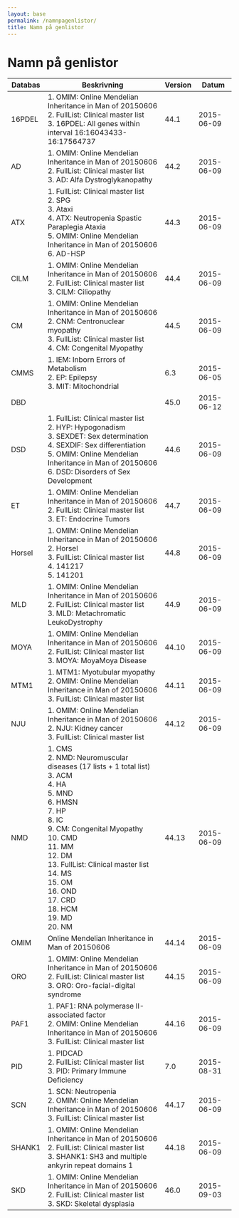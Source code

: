 ```yaml
---
layout: base
permalink: /namnpagenlistor/
title: Namn på genlistor
---
```


# Namn på genlistor

|Databas|Beskrivning|Version|Datum|
|---|---|---|---|
|16PDEL|1. OMIM: Online Mendelian Inheritance in Man of 20150606<br />2. FullList: Clinical master list<br />3. 16PDEL: All genes within interval 16:16043433-16:17564737<br />|44.1|2015-06-09|
|AD|1. OMIM: Online Mendelian Inheritance in Man of 20150606<br />2. FullList: Clinical master list<br />3. AD: Alfa Dystroglykanopathy<br />|44.2|2015-06-09|
|ATX|1. FullList: Clinical master list<br />2. SPG<br />3. Ataxi<br />4. ATX: Neutropenia Spastic Paraplegia Ataxia<br />5. OMIM: Online Mendelian Inheritance in Man of 20150606<br />6. AD-HSP<br />|44.3|2015-06-09|
|CILM|1. OMIM: Online Mendelian Inheritance in Man of 20150606<br />2. FullList: Clinical master list<br />3. CILM: Ciliopathy<br />|44.4|2015-06-09|
|CM|1. OMIM: Online Mendelian Inheritance in Man of 20150606<br />2. CNM: Centronuclear myopathy<br />3. FullList: Clinical master list<br />4. CM: Congenital Myopathy<br />|44.5|2015-06-09|
|CMMS|1. IEM: Inborn Errors of Metabolism<br />2. EP: Epilepsy<br />3. MIT: Mitochondrial<br />|6.3|2015-06-05|
|DBD||45.0|2015-06-12|
|DSD|1. FullList: Clinical master list<br />2. HYP: Hypogonadism<br />3. SEXDET: Sex determination<br />4. SEXDIF: Sex differentiation<br />5. OMIM: Online Mendelian Inheritance in Man of 20150606<br />6. DSD: Disorders of Sex Development<br />|44.6|2015-06-09|
|ET|1. OMIM: Online Mendelian Inheritance in Man of 20150606<br />2. FullList: Clinical master list<br />3. ET: Endocrine Tumors<br />|44.7|2015-06-09|
|Horsel|1. OMIM: Online Mendelian Inheritance in Man of 20150606<br />2. Horsel<br />3. FullList: Clinical master list<br />4. 141217<br />5. 141201<br />|44.8|2015-06-09|
|MLD|1. OMIM: Online Mendelian Inheritance in Man of 20150606<br />2. FullList: Clinical master list<br />3. MLD: Metachromatic LeukoDystrophy<br />|44.9|2015-06-09|
|MOYA|1. OMIM: Online Mendelian Inheritance in Man of 20150606<br />2. FullList: Clinical master list<br />3. MOYA: MoyaMoya Disease<br />|44.10|2015-06-09|
|MTM1|1. MTM1: Myotubular myopathy<br />2. OMIM: Online Mendelian Inheritance in Man of 20150606<br />3. FullList: Clinical master list<br />|44.11|2015-06-09|
|NJU|1. OMIM: Online Mendelian Inheritance in Man of 20150606<br />2. NJU: Kidney cancer<br />3. FullList: Clinical master list<br />|44.12|2015-06-09|
|NMD|1. CMS<br />2. NMD: Neuromuscular diseases (17 lists + 1 total list)<br />3. ACM<br />4. HA<br />5. MND<br />6. HMSN<br />7. HP<br />8. IC<br />9. CM: Congenital Myopathy<br />10. CMD<br />11. MM<br />12. DM<br />13. FullList: Clinical master list<br />14. MS<br />15. OM<br />16. OND<br />17. CRD<br />18. HCM<br />19. MD<br />20. NM<br />|44.13|2015-06-09|
|OMIM|Online Mendelian Inheritance in Man of 20150606|44.14|2015-06-09|
|ORO|1. OMIM: Online Mendelian Inheritance in Man of 20150606<br />2. FullList: Clinical master list<br />3. ORO: Oro-facial-digital syndrome<br />|44.15|2015-06-09|
|PAF1|1. PAF1: RNA polymerase II-associated factor<br />2. OMIM: Online Mendelian Inheritance in Man of 20150606<br />3. FullList: Clinical master list<br />|44.16|2015-06-09|
|PID|1. PIDCAD<br />2. FullList: Clinical master list<br />3. PID: Primary Immune Deficiency<br />|7.0|2015-08-31|
|SCN|1. SCN: Neutropenia<br />2. OMIM: Online Mendelian Inheritance in Man of 20150606<br />3. FullList: Clinical master list<br />|44.17|2015-06-09|
|SHANK1|1. OMIM: Online Mendelian Inheritance in Man of 20150606<br />2. FullList: Clinical master list<br />3. SHANK1: SH3 and multiple ankyrin repeat domains 1<br />|44.18|2015-06-09|
|SKD|1. OMIM: Online Mendelian Inheritance in Man of 20150606<br />2. FullList: Clinical master list<br />3. SKD: Skeletal dysplasia<br />|46.0|2015-09-03|
